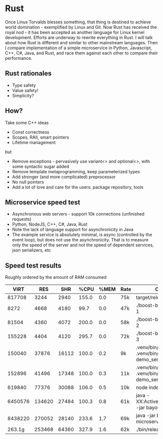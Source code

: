 # Rust

Once Linus Torvalds blesses something, that thing is destined to achieve world domination - exemplified by Linux and Git. Now Rust has received the royal nod - it has been accepted as another language for Linux kernel development. Efforts are underway to rewrite everything in Rust. I will talk about how Rust is different and similar to other mainstream languages. Then I compare implementation of a simple microservice in Python, Javascript, C++, C#, Java, and Rust, and race them against each other to compare their performance.


## Rust rationales

 - Type safety
 - Value safety!
 - Simplicity?


## How?

Take some C++ ideas

 - Const correctness
 - Scopes, RAII, smart pointers
 - Lifetime management

but

 - Remove exceptions - pervasively use variant<> and optional<>, with some syntactic sugar added
 - Remove template metaprogramming, keep parameterized types
 - Add stronger (and more complicated) preprocessor
 - No null pointers
 - Add a lot of love and care for the users: package repository, tools


## Microservice speed test

 - Asynchronous web servers - support 10k connections (unfinished requests)
 - Python, NodeJS, C++, C#, Java, Rust
 - Note the lack of language support for asynchronicity in Java
 - The example service is absolutely minimal, is async (controlled by the event loop), but does not use the asynchronicity.
   That is to measure only the speed of the server and not the speed of dependent services, json serializers, etc


## Speed test results

Roughly ordered by the amount of RAM consumed

|   VIRT |   RES |   SHR | %CPU | %MEM  |Rate| COMMAND                                                     |
|--------|-------|-------|------|-------|----|-------------------------------------------------------------|
| 817708 |  3244 |  2940 |155.0 |  0.0  | 75k| target/release/warp_server                                  |
|   8272 |  4668 |  4180 | 99.7 |  0.0  | 47k| ./boost-beast 0.0.0.0 3030 1                               |
|  81504 |  4360 |  4072 |200.0 |  0.0  | 58k| ./boost-beast 0.0.0.0 3030 2                               |
| 155228 |  4404 |  4120 |295.7 |  0.0  | 72k| ./boost-beast 0.0.0.0 3030 3                               |
| 150040 | 37876 | 16112 |100.0 |  0.2  |  9k| .venv/bin/python3.8 .venv/bin/uvicorn demo_server:app       |
| 152896 | 41496 | 17348 |100.0 |  0.3  | 11k| .venv/bin/python3.11 .venv/bin/uvicorn demo_server:app      |
| 619840 | 77376 | 30088 |106.0 |  0.5  | 10k| node index.js                                               |
|6450576 |134620 | 27484 |100.3 |  0.8  | 61k| java -XX:ActiveProcessorCount=1 -jar bayou-microservice.jar |
|8438220 |270052 | 28140 |233.6 |  1.7  | 69k| java -jar bayou-microservice.jar                            |
| 263.1g |253468 | 64360 |327.9 |  1.6  | 62k| ./bin/release/net7.0/asp.net                                |
